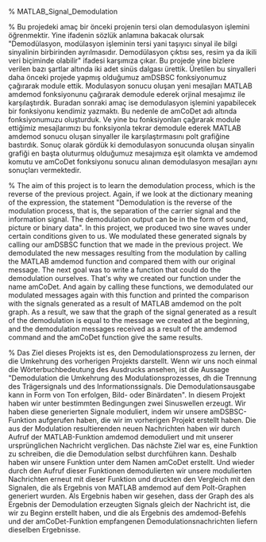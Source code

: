 % MATLAB_Signal_Demodulation



% Bu projedeki amaç bir önceki projenin tersi olan demodulasyon işlemini öğrenmektir. Yine ifadenin sözlük anlamına bakacak olursak "Demodülasyon, modülasyon işleminin tersi yani taşıyıcı sinyal ile bilgi sinyalinin birbirinden ayrılmasıdır. Demodülasyon çıktısı ses, resim ya da ikili veri biçiminde olabilir" ifadesi karşımıza çıkar. Bu projede yine bizlere verilen bazı şartlar altında iki adet sinüs dalgası ürettik. Üretilen bu sinyalleri daha önceki projede yapmış olduğumuz amDSBSC fonksiyonumuz çağırarak module ettik. Modulasyon sonucu oluşan yeni mesajları MATLAB amdemod fonksiyonunu çağırarak demodule ederek orjinal mesajımız ile karşılaştırdık. Buradan sonraki amaç ise demodulasyon işlemini yapabilecek bir fonksiyonu kendimiz yazmaktı. Bu nedenle de amCoDet adı altında fonksiyonumuzu oluşturduk. Ve yine bu fonksiyonları çağırarak module ettiğimiz mesajlarımızı bu fonksiyonla tekrar demodule ederek MATLAB amdemod sonucu oluşan sinyaller ile karşılaştırmasını polt grafiğine bastırdık. Sonuç olarak gördük ki demodulasyon sonucunda oluşan sinyalin grafiği en başta oluturmuş olduğumuz mesajımıza eşit olamkta ve amdemod komutu ve amCoDet fonksiyonu sonucu alınan demodulasyon mesajları aynı sonuçları vermektedir. 



% The aim of this project is to learn the demodulation process, which is the reverse of the previous project. Again, if we look at the dictionary meaning of the expression, the statement "Demodulation is the reverse of the modulation process, that is, the separation of the carrier signal and the information signal. The demodulation output can be in the form of sound, picture or binary data". In this project, we produced two sine waves under certain conditions given to us. We modulated these generated signals by calling our amDSBSC function that we made in the previous project. We demodulated the new messages resulting from the modulation by calling the MATLAB amdemod function and compared them with our original message. The next goal was to write a function that could do the demodulation ourselves. That's why we created our function under the name amCoDet. And again by calling these functions, we demodulated our modulated messages again with this function and printed the comparison with the signals generated as a result of MATLAB amdemod on the polt graph. As a result, we saw that the graph of the signal generated as a result of the demodulation is equal to the message we created at the beginning, and the demodulation messages received as a result of the amdemod command and the amCoDet function give the same results.



% Das Ziel dieses Projekts ist es, den Demodulationsprozess zu lernen, der die Umkehrung des vorherigen Projekts darstellt. Wenn wir uns noch einmal die Wörterbuchbedeutung des Ausdrucks ansehen, ist die Aussage "Demodulation die Umkehrung des Modulationsprozesses, dh die Trennung des Trägersignals und des Informationssignals. Die Demodulationsausgabe kann in Form von Ton erfolgen, Bild- oder Binärdaten". In diesem Projekt haben wir unter bestimmten Bedingungen zwei Sinuswellen erzeugt. Wir haben diese generierten Signale moduliert, indem wir unsere amDSBSC-Funktion aufgerufen haben, die wir im vorherigen Projekt erstellt haben. Die aus der Modulation resultierenden neuen Nachrichten haben wir durch Aufruf der MATLAB-Funktion amdemod demoduliert und mit unserer ursprünglichen Nachricht verglichen. Das nächste Ziel war es, eine Funktion zu schreiben, die die Demodulation selbst durchführen kann. Deshalb haben wir unsere Funktion unter dem Namen amCoDet erstellt. Und wieder durch den Aufruf dieser Funktionen demodulierten wir unsere modulierten Nachrichten erneut mit dieser Funktion und druckten den Vergleich mit den Signalen, die als Ergebnis von MATLAB amdemod auf dem Polt-Graphen generiert wurden. Als Ergebnis haben wir gesehen, dass der Graph des als Ergebnis der Demodulation erzeugten Signals gleich der Nachricht ist, die wir zu Beginn erstellt haben, und die als Ergebnis des amdemod-Befehls und der amCoDet-Funktion empfangenen Demodulationsnachrichten liefern dieselben Ergebnisse.


